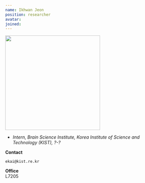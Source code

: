 ```yaml
---
name: Ikhwan Jeon
position: researcher
avatar:
joined:
---
```


<img width="300" src="{{site.baseurl}}/images/people/{{page.avatar}}" data-action="zoom">

- _Intern, Brain Science Institute, Korea Institute of Science and Technology (KIST), ?-?_<br>

**Contact**<br>

<i class="fa fa-envelope-o"></i> `ekai@kist.re.kr`<br>

**Office**<br>
L7205<br>


